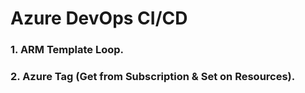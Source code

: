 # Azure DevOps CI/CD
### 1. ARM Template Loop.
### 2. Azure Tag (Get from Subscription & Set on Resources).
